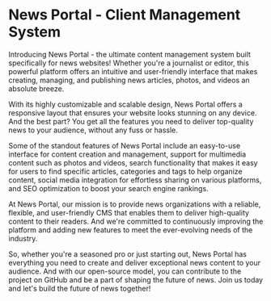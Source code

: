 # News Portal - Client Management System

Introducing News Portal - the ultimate content management system built specifically for news websites! Whether you're a journalist or editor, this powerful platform offers an intuitive and user-friendly interface that makes creating, managing, and publishing news articles, photos, and videos an absolute breeze.

With its highly customizable and scalable design, News Portal offers a responsive layout that ensures your website looks stunning on any device. And the best part? You get all the features you need to deliver top-quality news to your audience, without any fuss or hassle.

Some of the standout features of News Portal include an easy-to-use interface for content creation and management, support for multimedia content such as photos and videos, search functionality that makes it easy for users to find specific articles, categories and tags to help organize content, social media integration for effortless sharing on various platforms, and SEO optimization to boost your search engine rankings.

At News Portal, our mission is to provide news organizations with a reliable, flexible, and user-friendly CMS that enables them to deliver high-quality content to their readers. And we're committed to continuously improving the platform and adding new features to meet the ever-evolving needs of the industry.

So, whether you're a seasoned pro or just starting out, News Portal has everything you need to create and deliver exceptional news content to your audience. And with our open-source model, you can contribute to the project on GitHub and be a part of shaping the future of news. Join us today and let's build the future of news together!
